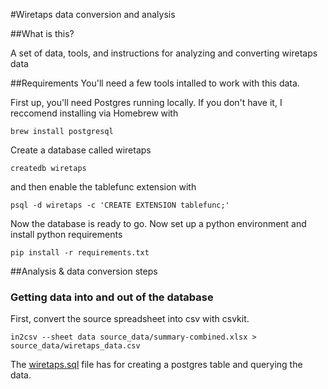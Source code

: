 #Wiretaps data conversion and analysis

##What is this?

A set of data, tools, and instructions for analyzing and converting wiretaps data

##Requirements
You'll need a few tools intalled to work with this data.

First up, you'll need Postgres running locally. If you don't have it, I reccomend installing via Homebrew with
```
brew install postgresql
```

Create a database called wiretaps
```
createdb wiretaps
```

and then enable the tablefunc extension with

```
psql -d wiretaps -c 'CREATE EXTENSION tablefunc;'
```

Now the database is ready to go. Now set up a python environment and install python requirements

```
pip install -r requirements.txt
```

##Analysis & data conversion steps

### Getting data into and out of the database

First, convert the source spreadsheet into csv with csvkit.

```
in2csv --sheet data source_data/summary-combined.xlsx > source_data/wiretaps_data.csv
```


The [wiretaps.sql](wiretaps.sql) file has for creating a postgres table and querying the data. 

